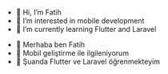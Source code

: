 - 👋 Hi, I’m Fatih
- 👀 I’m interested in mobile development
- 🌱 I’m currently learning Flutter and Laravel

<!---
mfcicek/mfcicek is a ✨ special ✨ repository because its `README.md` (this file) appears on your GitHub profile.
You can click the Preview link to take a look at your changes.
--->

- 👋 Merhaba ben Fatih
- 👀 Mobil geliştirme ile ilgileniyorum
- 🌱 Şuanda Flutter ve Laravel öğrenmekteyim
